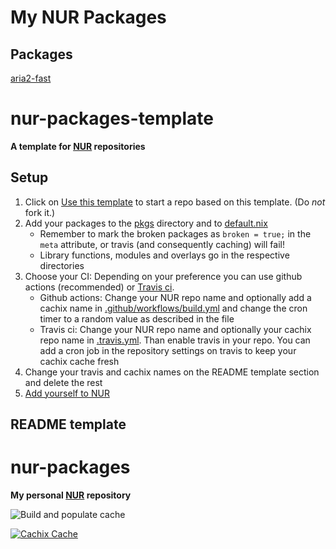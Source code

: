 # My NUR Packages

## Packages

[aria2-fast](https://aur.archlinux.org/packages/aria2-fast)

# nur-packages-template

**A template for [NUR](https://github.com/nix-community/NUR) repositories**

## Setup

1. Click on [Use this template](https://github.com/nix-community/nur-packages-template/generate) to start a repo based on this template. (Do _not_ fork it.)
2. Add your packages to the [pkgs](./pkgs) directory and to
   [default.nix](./default.nix)
   * Remember to mark the broken packages as `broken = true;` in the `meta`
     attribute, or travis (and consequently caching) will fail!
   * Library functions, modules and overlays go in the respective directories
3. Choose your CI: Depending on your preference you can use github actions (recommended) or [Travis ci](https://travis-ci.com).
   - Github actions: Change your NUR repo name and optionally add a cachix name in [.github/workflows/build.yml](./.github/workflows/build.yml) and change the cron timer
     to a random value as described in the file
   - Travis ci: Change your NUR repo name and optionally your cachix repo name in 
   [.travis.yml](./.travis.yml). Than enable travis in your repo. You can add a cron job in the repository settings on travis to keep your cachix cache fresh
5. Change your travis and cachix names on the README template section and delete
   the rest
6. [Add yourself to NUR](https://github.com/nix-community/NUR#how-to-add-your-own-repository)

## README template

# nur-packages

**My personal [NUR](https://github.com/nix-community/NUR) repository**

<!-- Remove this if you don't use github actions -->
![Build and populate cache](https://github.com/<YOUR-GITHUB-USER>/nur-packages/workflows/Build%20and%20populate%20cache/badge.svg)

<!--
Uncomment this if you use travis:

[![Build Status](https://travis-ci.com/<YOUR_TRAVIS_USERNAME>/nur-packages.svg?branch=master)](https://travis-ci.com/<YOUR_TRAVIS_USERNAME>/nur-packages)
-->
[![Cachix Cache](https://img.shields.io/badge/cachix-<YOUR_CACHIX_CACHE_NAME>-blue.svg)](https://<YOUR_CACHIX_CACHE_NAME>.cachix.org)

